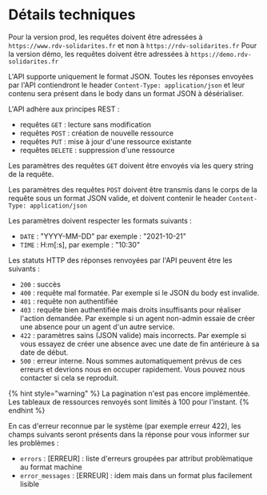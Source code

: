 # Détails techniques

Pour la version prod, les requêtes doivent être adressées à `https://www.rdv-solidarites.fr` et non à `https://rdv-solidarites.fr` Pour la version démo, les requêtes doivent être adressées à `https://demo.rdv-solidarites.fr`

L'API supporte uniquement le format JSON. Toutes les réponses envoyées par l'API contiendront le header `Content-Type: application/json` et leur contenu sera présent dans le body dans un format JSON à désérialiser. 

L'API adhère aux principes REST : 

* requêtes `GET` : lecture sans modification
* requêtes `POST` : création de nouvelle ressource
* requêtes `PUT` : mise à jour d'une ressource existante
* requêtes `DELETE` : suppression d'une ressource

Les paramètres des requêtes `GET` doivent être envoyés via les query string de la requête. 

Les paramètres des requêtes `POST` doivent être transmis dans le corps de la requête sous un format JSON valide, et doivent contenir le header `Content-Type: application/json`

Les paramètres doivent respecter les formats suivants : 

* `DATE` : "YYYY-MM-DD" par exemple : "2021-10-21"
* `TIME` : H:m\[:s\], par exemple : "10:30"

Les statuts HTTP des réponses renvoyées par l'API peuvent être les suivants :

* `200` : succès
* `400` : requête mal formatée. Par exemple si le JSON du body est invalide.
* `401` : requête non authentifiée
* `403` : requête bien authentifiée mais droits insuffisants pour réaliser l'action demandée. Par exemple si un agent non-admin essaie de créer une absence pour un agent d'un autre service.
* `422` : paramètres sains \(JSON valide\) mais incorrects. Par exemple si vous essayez de créer une absence avec une date de fin antérieure à sa date de début.
* `500` : erreur interne. Nous sommes automatiquement prévus de ces erreurs et devrions nous en occuper rapidement. Vous pouvez nous contacter si cela se reproduit.

{% hint style="warning" %}
La pagination n'est pas encore implémentée. Les tableaux de ressources renvoyés sont limités à 100 pour l'instant.
{% endhint %}

En cas d'erreur reconnue par le système \(par exemple erreur 422\), les champs suivants seront présents dans la réponse pour vous informer sur les problèmes :

* `errors` : \[ERREUR\] : liste d'erreurs groupées par attribut problèmatique au format machine
* `error_messages` : \[ERREUR\] : idem mais dans un format plus facilement lisible

